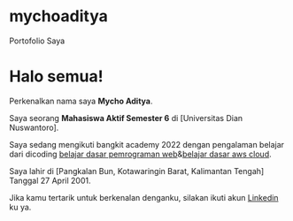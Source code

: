 # mychoaditya
Portofolio Saya

# Halo semua! 

Perkenalkan nama saya **Mycho Aditya**.

Saya seorang **Mahasiswa Aktif Semester 6** di [Universitas Dian Nuswantoro].

Saya sedang mengikuti bangkit academy 2022 dengan pengalaman belajar dari dicoding [belajar dasar pemrograman web](https://www.dicoding.com/certificates/4EXGY6MQ9XRL)&[belajar dasar aws cloud](https://www.dicoding.com/certificates/1OP8LJJD1ZQK).

Saya lahir di [Pangkalan Bun, Kotawaringin Barat, Kalimantan Tengah] Tanggal 27 April 2001.

Jika kamu tertarik untuk berkenalan denganku, silakan ikuti akun [Linkedin](https://www.linkedin.com/in/mycho-aditya-326b31198/) ku ya.
